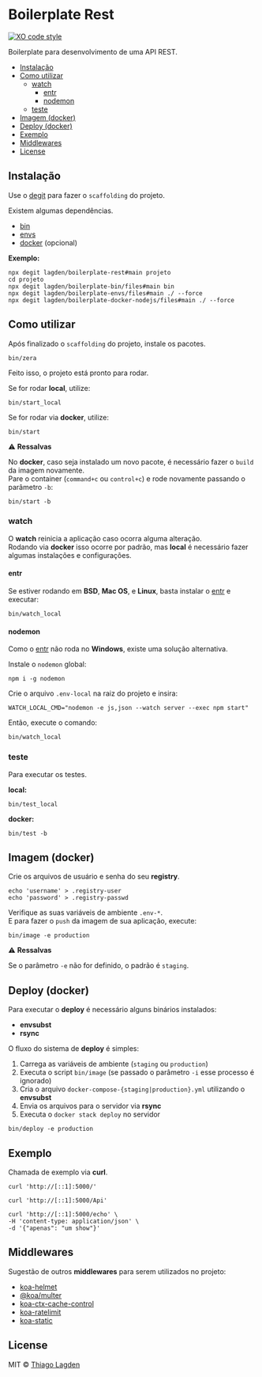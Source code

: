 # Boilerplate Rest

[![XO code style][xo-img]][xo]

[xo-img]:        https://img.shields.io/badge/code_style-XO-5ed9c7.svg
[xo]:            https://github.com/sindresorhus/xo


Boilerplate para desenvolvimento de uma API REST.

- [Instalação](#instalação)
- [Como utilizar](#como-utilizar)
    - [watch](#watch)
        - [entr](#entr)
        - [nodemon](#nodemon)
    - [teste](#teste)
- [Imagem (docker)](#imagem-docker)
- [Deploy (docker)](#deploy-docker)
- [Exemplo](#exemplo)
- [Middlewares](#middlewares)
- [License](#license)


## Instalação

Use o [degit](https://github.com/Rich-Harris/degit) para fazer o `scaffolding` do projeto.

Existem algumas dependências.

- [bin](https://github.com/lagden/boilerplate-bin)
- [envs](https://github.com/lagden/boilerplate-envs)
- [docker](https://github.com/lagden/boilerplate-docker-nodejs) (opcional)


**Exemplo:**

```shell
npx degit lagden/boilerplate-rest#main projeto
cd projeto
npx degit lagden/boilerplate-bin/files#main bin
npx degit lagden/boilerplate-envs/files#main ./ --force
npx degit lagden/boilerplate-docker-nodejs/files#main ./ --force
```


## Como utilizar

Após finalizado o `scaffolding` do projeto, instale os pacotes.

```shell
bin/zera
```

Feito isso, o projeto está pronto para rodar.

Se for rodar **local**, utilize:

```shell
bin/start_local
```

Se for rodar via **docker**, utilize:

```shell
bin/start
```

⚠️ **Ressalvas**

No **docker**, caso seja instalado um novo pacote, é necessário fazer o `build` da imagem novamente.  
Pare o container (`command+c` ou `control+c`) e rode novamente passando o parâmetro `-b`:

```shell
bin/start -b
```


### watch

O **watch** reinicia a aplicação caso ocorra alguma alteração.  
Rodando via **docker** isso ocorre por padrão, mas **local** é necessário fazer algumas instalações e configurações.


#### entr

Se estiver rodando em **BSD**, **Mac OS**, e **Linux**, basta instalar o [entr](https://github.com/eradman/entr) e executar:

```shell
bin/watch_local
```


#### nodemon

Como o [entr](https://github.com/eradman/entr) não roda no **Windows**, existe uma solução alternativa.

Instale o `nodemon` global:

```shell
npm i -g nodemon
```

Crie o arquivo `.env-local` na raiz do projeto e insira:

```
WATCH_LOCAL_CMD="nodemon -e js,json --watch server --exec npm start"
```

Então, execute o comando:

```shell
bin/watch_local
```


### teste

Para executar os testes.

**local:**

```shell
bin/test_local
```

**docker:**

```shell
bin/test -b
```


## Imagem (docker)

Crie os arquivos de usuário e senha do seu **registry**.

```shell
echo 'username' > .registry-user
echo 'password' > .registry-passwd
```

Verifique as suas variáveis de ambiente `.env-*`.  
E para fazer o `push` da imagem de sua aplicação, execute:

```shell
bin/image -e production
```

⚠️ **Ressalvas**

Se o parâmetro `-e` não for definido, o padrão é `staging`.


## Deploy (docker)

Para executar o **deploy** é necessário alguns binários instalados:

- **envsubst**
- **rsync**

O fluxo do sistema de **deploy** é simples:

1. Carrega as variáveis de ambiente (`staging` ou `production`)
2. Executa o script `bin/image` (se passado o parâmetro `-i` esse processo é ignorado)
3. Cria o arquivo `docker-compose-{staging|production}.yml` utilizando o **envsubst**
4. Envia os arquivos para o servidor via **rsync**
5. Executa o `docker stack deploy` no servidor

```shell
bin/deploy -e production
```


## Exemplo

Chamada de exemplo via **curl**.

```shell
curl 'http://[::1]:5000/'
```

```shell
curl 'http://[::1]:5000/Api'
```

```shell
curl 'http://[::1]:5000/echo' \
-H 'content-type: application/json' \
-d '{"apenas": "um show"}'
```


## Middlewares

Sugestão de outros **middlewares** para serem utilizados no projeto:

- [koa-helmet](https://github.com/venables/koa-helmet)
- [@koa/multer](https://github.com/koajs/multer)
- [koa-ctx-cache-control](https://github.com/koajs/ctx-cache-control)
- [koa-ratelimit](https://github.com/koajs/ratelimit)
- [koa-static](https://github.com/koajs/static)


## License

MIT © [Thiago Lagden](https://github.com/lagden)

